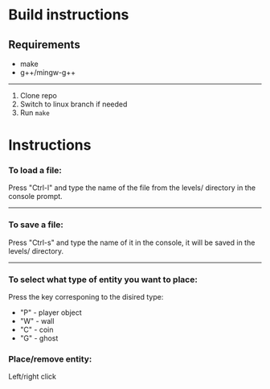 # Build instructions

## Requirements
  - make
  - g++/mingw-g++

---
1. Clone repo
2. Switch to linux branch if needed
3. Run ```make```

# Instructions

### To load a file:
  Press "Ctrl-l" and type the name of the file from the levels/ directory in the console prompt.
  
---
### To save a file:
  Press "Ctrl-s" and type the name of it in the console, it will be saved in the levels/ directory.
  
---
### To select what type of entity you want to place:
  Press the key corresponing to the disired type:
  - "P" - player object
  - "W" - wall
  - "C" - coin
  - "G" - ghost

### Place/remove entity:
Left/right click
